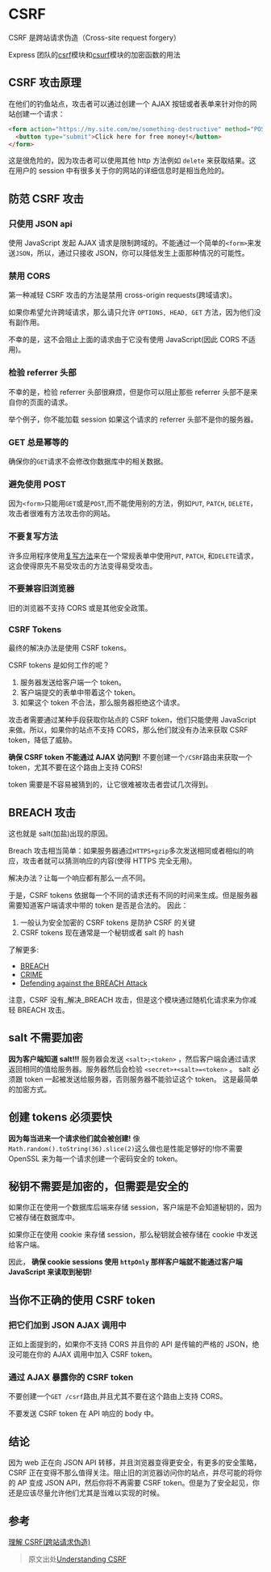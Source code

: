 # CSRF

CSRF 是跨站请求伪造（Cross-site request forgery）

Express 团队的[csrf](https://github.com/pillarjs/csrf)模块和[csurf](https://github.com/pillarjs/csurf)模块的加密函数的用法

## CSRF 攻击原理

在他们的钓鱼站点，攻击者可以通过创建一个 AJAX 按钮或者表单来针对你的网站创建一个请求：

```html
<form action="https://my.site.com/me/something-destructive" method="POST">
  <button type="submit">Click here for free money!</button>
</form>
```

这是很危险的，因为攻击者可以使用其他 http 方法例如 `delete` 来获取结果。这在用户的 session 中有很多关于你的网站的详细信息时是相当危险的。

## 防范 CSRF 攻击

### 只使用 JSON api

使用 JavaScript 发起 AJAX 请求是限制跨域的。不能通过一个简单的`<form>`来发送`JSON`，所以，通过只接收 JSON，你可以降低发生上面那种情况的可能性。

### 禁用 CORS

第一种减轻 CSRF 攻击的方法是禁用 cross-origin requests(跨域请求)。

如果你希望允许跨域请求，那么请只允许 `OPTIONS, HEAD, GET` 方法，因为他们没有副作用。

不幸的是，这不会阻止上面的请求由于它没有使用 JavaScript(因此 CORS 不适用)。

### 检验 referrer 头部

不幸的是，检验 referrer 头部很麻烦，但是你可以阻止那些 referrer 头部不是来自你的页面的请求。

举个例子，你不能加载 session 如果这个请求的 referrer 头部不是你的服务器。

### GET 总是幂等的

确保你的`GET`请求不会修改你数据库中的相关数据。

### 避免使用 POST

因为`<form>`只能用`GET`或是`POST`,而不能使用别的方法，例如`PUT`, `PATCH`, `DELETE`，攻击者很难有方法攻击你的网站。

### 不要复写方法

许多应用程序使用[复写方法](https://github.com/expressjs/method-override)来在一个常规表单中使用`PUT`, `PATCH`, 和`DELETE`请求，这会使得原先不易受攻击的方法变得易受攻击。

### 不要兼容旧浏览器

旧的浏览器不支持 CORS 或是其他安全政策。

### CSRF Tokens

最终的解决办法是使用 CSRF tokens。

CSRF tokens 是如何工作的呢？

1. 服务器发送给客户端一个 token。
2. 客户端提交的表单中带着这个 token。
3. 如果这个 token 不合法，那么服务器拒绝这个请求。

攻击者需要通过某种手段获取你站点的 CSRF token，他们只能使用 JavaScript 来做。所以，如果你的站点不支持 CORS，那么他们就没有办法来获取 CSRF token，降低了威胁。

**确保 CSRF token 不能通过 AJAX 访问到!**
不要创建一个`/CSRF`路由来获取一个 token，尤其不要在这个路由上支持 CORS!

token 需要是不容易被猜到的，让它很难被攻击者尝试几次得到。

## BREACH 攻击

这也就是 salt(加盐)出现的原因。

Breach 攻击相当简单：如果服务器通过`HTTPS+gzip`多次发送相同或者相似的响应，攻击者就可以猜测响应的内容(使得 HTTPS 完全无用)。

解决办法？让每一个响应都有那么一点不同。

于是，CSRF tokens 依据每一个不同的请求还有不同的时间来生成。但是服务器需要知道客户端请求中带的 token 是否是合法的。
因此：

1. 一般认为安全加密的 CSRF tokens 是防护 CSRF 的关键
2. CSRF tokens 现在通常是一个秘钥或者 salt 的 hash

了解更多:

- [BREACH][1]
- [CRIME](http://en.wikipedia.org/wiki/CRIME)
- [Defending against the BREACH Attack](https://community.qualys.com/blogs/securitylabs/2013/08/07/defending-against-the-breach-attack)

[1]: http://en.wikipedia.org/wiki/BREACH_(security_exploit)

注意，CSRF 没有\_解决\_BREACH 攻击，但是这个模块通过随机化请求来为你减轻 BREACH 攻击。

## salt 不需要加密

**因为客户端知道 salt!!!**
服务器会发送 `<salt>;<token>` ，然后客户端会通过请求返回相同的值给服务器。服务器然后会检验 `<secret>+<salt>=<token>` 。
salt 必须跟 token 一起被发送给服务器，否则服务器不能验证这个 token。
这是最简单的加密方式。

## 创建 tokens 必须要快

**因为每当进来一个请求他们就会被创建!**
像`Math.random().toString(36).slice(2)`这么做也是性能足够好的!你不需要 OpenSSL 来为每一个请求创建一个密码安全的 token。

## 秘钥不需要是加密的，但需要是安全的

如果你正在使用一个数据库后端来存储 session，客户端是不会知道秘钥的，因为它被存储在数据库中。

如果你正在使用 cookie 来存储 session，那么秘钥就会被存储在 cookie 中发送给客户端。

因此， **确保 cookie sessions 使用 `httpOnly` 那样客户端就不能通过客户端 JavaScript 来读取到秘钥!**

## 当你不正确的使用 CSRF token

### 把它们加到 JSON AJAX 调用中

正如上面提到的，如果你不支持 CORS 并且你的 API 是传输的严格的 JSON，绝没可能在你的 AJAX 调用中加入 CSRF token。

### 通过 AJAX 暴露你的 CSRF token

不要创建一个`GET /csrf`路由,并且尤其不要在这个路由上支持 CORS。

不要发送 CSRF token 在 API 响应的 body 中。

## 结论

因为 web 正在向 JSON API 转移，并且浏览器变得更安全，有更多的安全策略，CSRF 正在变得不那么值得关注。阻止旧的浏览器访问你的站点，并尽可能的将你的 AP 变成 JSON API，然后你将不再需要 CSRF token。但是为了安全起见，你还是应该尽量允许他们尤其是当难以实现的时候。

## 参考

[理解 CSRF(跨站请求伪造)](https://github.com/pillarjs/understanding-csrf/blob/master/README_zh.md)

> 原文出处[Understanding CSRF](https://github.com/pillarjs/understanding-csrf)
